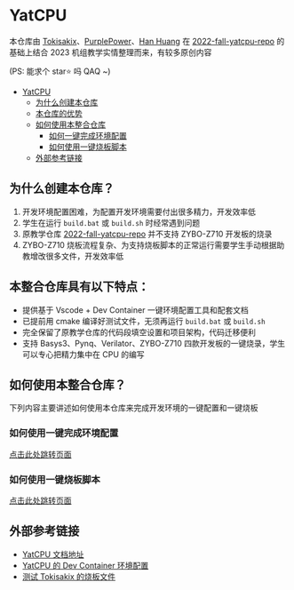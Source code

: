 # YatCPU

本仓库由 [Tokisakix](https://github.com/Tokisakix)、[PurplePower](https://github.com/PurplePower)、[Han Huang](https://github.com/HHTheBest) 在 [2022-fall-yatcpu-repo](https://github.com/hrpccs/2022-fall-yatcpu-repo) 的基础上结合 2023 机组教学实情整理而来，有较多原创内容

(PS: 能求个 star⭐ 吗 QAQ ~)

- [YatCPU](#yatcpu)
  * [为什么创建本仓库](#jmp1)
  * [本仓库的优势](#jmp2)
  * [如何使用本整合仓库](#jmp3)
    + [如何一键完成环境配置](#jmp31)
    + [如何使用一键烧板脚本](#jmp32)
  * [外部参考链接](#jmp4)

## <span id="jmp1">为什么创建本仓库？</span>

1.  开发环境配置困难，为配置开发环境需要付出很多精力，开发效率低
2.  学生在运行 <code>build.bat</code> 或 <code>build.sh</code> 时经常遇到问题
3.  原教学仓库 [2022-fall-yatcpu-repo](https://github.com/hrpccs/2022-fall-yatcpu-repo) 并不支持 ZYBO-Z710 开发板的烧录
4.  ZYBO-Z710 烧板流程复杂、为支持烧板脚本的正常运行需要学生手动根据助教增改很多文件，开发效率低

## <span id="jmp2">本整合仓库具有以下特点：</span>

- 提供基于 Vscode + Dev Container 一键环境配置工具和配套文档
- 已提前用 cmake 编译好测试文件，无须再运行 <code>build.bat</code> 或 <code>build.sh</code>
- 完全保留了原教学仓库的代码段填空设置和项目架构，代码迁移便利
- 支持 Basys3、Pynq、Verilator、ZYBO-Z710 四款开发板的一键烧录，学生可以专心把精力集中在 CPU 的编写

## <span id="jmp3">如何使用本整合仓库？</span>

下列内容主要讲述如何使用本仓库来完成开发环境的一键配置和一键烧板

### <span id="jmp31">如何使用一键完成环境配置</span>

[点击此处跳转页面](docs/env_doc.md)

### <span id="jmp32">如何使用一键烧板脚本</span>

[点击此处跳转页面](docs/board.md)

## <span id="jmp4">外部参考链接</span>
- [YatCPU 文档地址](https://yatcpu.sysu.tech)
- [YatCPU 的 Dev Container 环境配置](http://tokisakix.cn/2023/11/14/%5BDocker%5D%20YatCPU%20%E7%9A%84%20Dev%20container%20%E7%8E%AF%E5%A2%83%E9%85%8D%E7%BD%AE/)
- [测试 Tokisakix 的烧板文件](https://blog.skyw.cc/archives/258.html)
